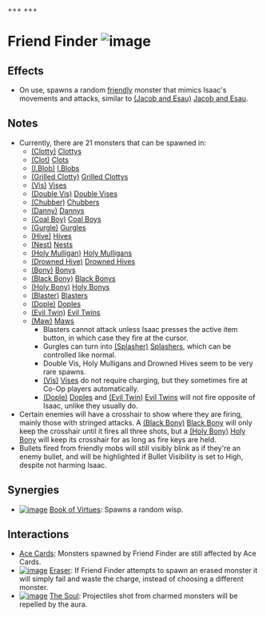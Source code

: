 +++
+++

 # Friend Finder ![image](/image/Friend_Finder.png) 

Effects
---------


* On use, spawns a random [friendly](/wiki/Friendly "Friendly") monster that mimics Isaac's movements and attacks, similar to  [(Jacob and Esau)](/wiki/Jacob_and_Esau "Jacob and Esau") [Jacob and Esau](/wiki/Jacob_and_Esau "Jacob and Esau").


Notes
-------


* Currently, there are 21 monsters that can be spawned in:
	+ [(Clotty)](/wiki/Clotty "Clotty") [Clottys](/wiki/Clotty "Clotty")
	+ [(Clot)](/wiki/Clotty#Clot "Clot") [Clots](/wiki/Clotty#Clot "Clotty")
	+ [(I.Blob)](/wiki/Clotty#I.Blob "I.Blob") [I.Blobs](/wiki/Clotty#I.Blob "Clotty")
	+ [(Grilled Clotty)](/wiki/Clotty#Grilled_Clotty "Grilled Clotty") [Grilled Clottys](/wiki/Clotty#Grilled_Clotty "Clotty")
	+ [(Vis)](/wiki/Vis "Vis") [Vises](/wiki/Vis "Vis")
	+ [(Double Vis)](/wiki/Vis#Double_Vis "Double Vis") [Double Vises](/wiki/Vis#Double_Vis "Vis")
	+ [(Chubber)](/wiki/Vis#Chubber "Chubber") [Chubbers](/wiki/Vis#Chubber "Vis")
	+ [(Danny)](/wiki/Danny "Danny") [Dannys](/wiki/Danny "Danny")
	+ [(Coal Boy)](/wiki/Danny#Coal_Boy "Coal Boy") [Coal Boys](/wiki/Danny#Coal_Boy "Danny")
	+ [(Gurgle)](/wiki/Gaper#Gurgle "Gurgle") [Gurgles](/wiki/Gaper#Gurgle "Gaper")
	+ [(Hive)](/wiki/Mulligan#Hive "Hive") [Hives](/wiki/Mulligan#Hive "Mulligan")
	+ [(Nest)](/wiki/Mulligan#Nest "Nest") [Nests](/wiki/Mulligan#Nest "Mulligan")
	+ [(Holy Mulligan)](/wiki/Mulligan#Holy_Mulligan "Holy Mulligan") [Holy Mulligans](/wiki/Mulligan#Holy_Mulligan "Mulligan")
	+ [(Drowned Hive)](/wiki/Mulligan#Drowned_Hive "Drowned Hive") [Drowned Hives](/wiki/Mulligan#Drowned_Hive "Mulligan")
	+ [(Bony)](/wiki/Bony "Bony") [Bonys](/wiki/Bony "Bony")
	+ [(Black Bony)](/wiki/Bony#Black_Bony "Black Bony") [Black Bonys](/wiki/Bony#Black_Bony "Bony")
	+ [(Holy Bony)](/wiki/Bony#Holy_Bony "Holy Bony") [Holy Bonys](/wiki/Bony#Holy_Bony "Bony")
	+ [(Blaster)](/wiki/Blaster "Blaster") [Blasters](/wiki/Blaster "Blaster")
	+ [(Dople)](/wiki/Dople "Dople") [Doples](/wiki/Dople "Dople")
	+ [(Evil Twin)](/wiki/Dople#Evil_Twin "Evil Twin") [Evil Twins](/wiki/Dople#Evil_Twin "Dople")
	+ [(Maw)](/wiki/Maw "Maw") [Maws](/wiki/Maw "Maw")
		- Blasters cannot attack unless Isaac presses the active item button, in which case they fire at the cursor.
		- Gurgles can turn into [(Splasher)](/wiki/Pacer#Splasher "Splasher") [Splashers](/wiki/Pacer#Splasher "Pacer"), which can be controlled like normal.
		- Double Vis, Holy Mulligans and Drowned Hives seem to be very rare spawns.
		- [(Vis)](/wiki/Vis "Vis") [Vises](/wiki/Vis "Vis") do not require charging, but they sometimes fire at Co-Op players automatically.
		- [(Dople)](/wiki/Dople "Dople") [Doples](/wiki/Dople "Dople") and [(Evil Twin)](/wiki/Dople#Evil_Twin "Evil Twin") [Evil Twins](/wiki/Dople#Evil_Twin "Dople") will not fire opposite of Isaac, unlike they usually do.
* Certain enemies will have a crosshair to show where they are firing, mainly those with stringed attacks. A [(Black Bony)](/wiki/Bony#Black_Bony "Black Bony") [Black Bony](/wiki/Bony#Black_Bony "Bony") will only keep the crosshair until it fires all three shots, but a [(Holy Bony)](/wiki/Bony#Holy_Bony "Holy Bony") [Holy Bony](/wiki/Bony#Holy_Bony "Bony") will keep its crosshair for as long as fire keys are held.
* Bullets fired from friendly mobs will still visibly blink as if they're an enemy bullet, and will be highlighted if Bullet Visibility is set to High, despite not harming Isaac.


Synergies
-----------


* [![image](/image/Book_of_Virtues.png)](/wiki/Book_of_Virtues "Book of Virtues") [Book of Virtues](/wiki/Book_of_Virtues "Book of Virtues"): Spawns a random wisp.


Interactions
--------------


* [Ace Cards](/wiki/Cards_and_Runes "Cards and Runes"): Monsters spawned by Friend Finder are still affected by Ace Cards.
* [![image](/image/Eraser.png)](/wiki/Eraser "Eraser") [Eraser](/wiki/Eraser "Eraser"): If Friend Finder attempts to spawn an erased monster it will simply fail and waste the charge, instead of choosing a different monster.
* [![image](/image/The_Soul.png)](/wiki/The_Soul "The Soul") [The Soul](/wiki/The_Soul "The Soul"): Projectiles shot from charmed monsters will be repelled by the aura.


